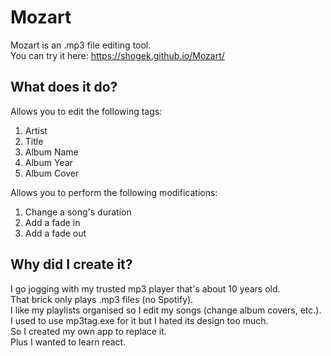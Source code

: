 # Mozart

Mozart is an .mp3 file editing tool.  
You can try it here: https://shogek.github.io/Mozart/


## What does it do?

Allows you to edit the following tags:
1. Artist
1. Title
1. Album Name
1. Album Year
1. Album Cover

Allows you to perform the following modifications:
1. Change a song's duration
1. Add a fade in
1. Add a fade out


## Why did I create it?

I go jogging with my trusted mp3 player that's about 10 years old.  
That brick only plays .mp3 files (no Spotify).  
I like my playlists organised so I edit my songs (change album covers, etc.).  
I used to use mp3tag.exe for it but I hated its design too much.  
So I created my own app to replace it.  
Plus I wanted to learn react.
